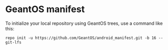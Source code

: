 # GeantOS manifest

To initialize your local repository using GeantOS trees, use a command like this:
```
repo init -u https://github.com/GeantOS/android_manifest.git -b 16 --git-lfs
```
